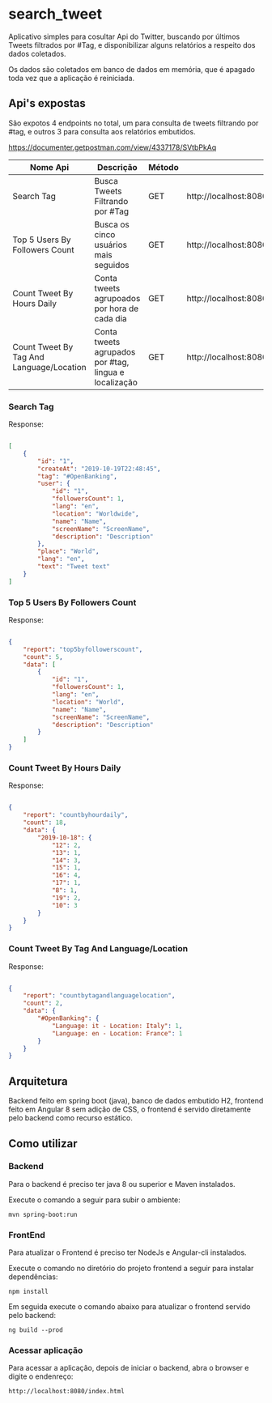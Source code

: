 # search_tweet

Aplicativo simples para cosultar Api do Twitter, buscando por últimos Tweets filtrados por #Tag, e disponibilizar alguns relatórios a respeito dos dados coletados. 

Os dados são coletados em banco de dados em memória, que é apagado toda vez que a aplicação é reiniciada.

## Api's expostas

São expotos 4 endpoints no total, um para consulta de tweets filtrando por #tag, e outros 3 para consulta aos relatórios embutidos.

https://documenter.getpostman.com/view/4337178/SVtbPkAq

Nome Api                                 | Descrição                                             | Método | Url
---------------------------------------- | ----------------------------------------------------- | ------ | -----
Search Tag                               | Busca Tweets Filtrando por #Tag                       | GET    | http://localhost:8080/twitter/search/tag/tag=%23tag?limit=30
Top 5 Users By Followers Count           | Busca os cinco usuários mais seguidos                 | GET    | http://localhost:8080/local/user/top5byfollowerscount
Count Tweet By Hours Daily               | Conta tweets agrupoados por hora de cada dia          | GET    | http://localhost:8080/local/tweet/countbyhourdaily
Count Tweet By Tag And Language/Location | Conta tweets agrupados por #tag, lingua e localização | GET    | http://localhost:8080/local/tweet/countbytagandlanguagelocation


### Search Tag

Response:
```json 

[
    {
        "id": "1",
        "createAt": "2019-10-19T22:48:45",
        "tag": "#OpenBanking",
        "user": {
            "id": "1",
            "followersCount": 1,
            "lang": "en",
            "location": "Worldwide",
            "name": "Name",
            "screenName": "ScreenName",
            "description": "Description"
        },
        "place": "World",
        "lang": "en",
        "text": "Tweet text"
    }
]

```

### Top 5 Users By Followers Count 

Response:
```json 

{
    "report": "top5byfollowerscount",
    "count": 5,
    "data": [
        {
            "id": "1",
            "followersCount": 1,
            "lang": "en",
            "location": "World",
            "name": "Name",
            "screenName": "ScreenName",
            "description": "Description"
        }
    ]
}

```

### Count Tweet By Hours Daily

Response:
```json 

{
    "report": "countbyhourdaily",
    "count": 18,
    "data": {
        "2019-10-18": {
            "12": 2,
            "13": 1,
            "14": 3,
            "15": 1,
            "16": 4,
            "17": 1,
            "8": 1,
            "19": 2,
            "10": 3
        }
    }
}

```

### Count Tweet By Tag And Language/Location

Response:
```json 

{
    "report": "countbytagandlanguagelocation",
    "count": 2,
    "data": {
        "#OpenBanking": {
            "Language: it - Location: Italy": 1,
            "Language: en - Location: France": 1
        }
    }
}

```

## Arquitetura

Backend feito em spring boot (java), banco de dados embutido H2, frontend feito em Angular 8 sem adição de CSS, o frontend é servido diretamente pelo backend como recurso estático.

## Como utilizar

### Backend

Para o backend é preciso ter java 8 ou superior e Maven instalados.

Execute o comando a seguir para subir o ambiente:
```
mvn spring-boot:run
```

### FrontEnd

Para atualizar o Frontend é preciso ter NodeJs e Angular-cli instalados.

Execute o comando no diretório do projeto frontend a seguir para instalar dependências:
```
npm install
```

Em seguida execute o comando abaixo para atualizar o frontend servido pelo backend:
```
ng build --prod
```

### Acessar aplicação

Para acessar a aplicação, depois de iniciar o backend, abra o browser e digite o endenreço:
```
http://localhost:8080/index.html
```

